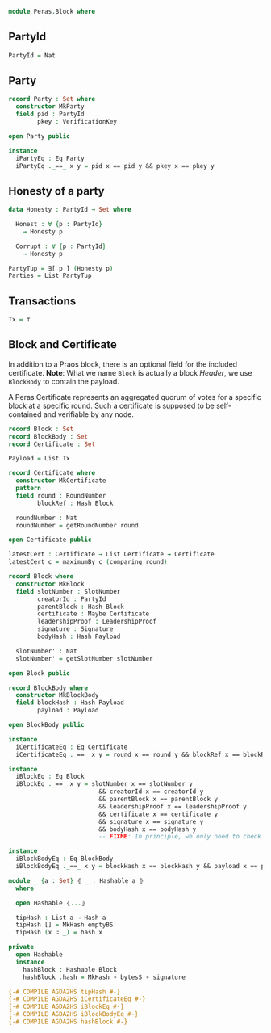 ```agda
module Peras.Block where
```

<!--
```agda
open import Haskell.Prelude

open import Data.Product using (∃; ∃-syntax)

open import Peras.Crypto
open import Peras.Numbering
open import Peras.Util

{-# FOREIGN AGDA2HS
{-# LANGUAGE DeriveGeneric #-}
import GHC.Generics (Generic)
import Peras.Crypto (Hash (..), Hashable (..))
import Prelude hiding (round)
#-}

{-# FOREIGN GHC
import qualified Peras.Block as G
#-}
```
-->

## PartyId

```agda
PartyId = Nat
```

<!--
```agda
{-# FOREIGN AGDA2HS
-- Use `Integer` for compatibility with `MAlonzo`.
type PartyId = Integer
#-}
```
-->

## Party

```agda
record Party : Set where
  constructor MkParty
  field pid : PartyId
        pkey : VerificationKey

open Party public

instance
  iPartyEq : Eq Party
  iPartyEq ._==_ x y = pid x == pid y && pkey x == pkey y
```

<!--
```agda
{-# COMPILE AGDA2HS Party deriving (Generic) #-}
{-# COMPILE GHC Party = data G.Party (G.MkParty) #-}
{-# COMPILE AGDA2HS iPartyEq #-}
```
-->

## Honesty of a party

```agda
data Honesty : PartyId → Set where

  Honest : ∀ {p : PartyId}
    → Honesty p

  Corrupt : ∀ {p : PartyId}
    → Honesty p
```

```agda
PartyTup = ∃[ p ] (Honesty p)
Parties = List PartyTup
```

## Transactions

```agda
Tx = ⊤
```

<!--
```agda
{-# COMPILE AGDA2HS Tx #-}
```
-->

## Block and Certificate

In addition to a Praos block, there is an optional field for the included certificate.
**Note**: What we name `Block` is actually a block _Header_, we use `BlockBody` to contain the payload.

A Peras Certificate represents an aggregated quorum of votes for a specific block at a specific round.
Such a certificate is supposed to be self-contained and verifiable by any node.

```agda
record Block : Set
record BlockBody : Set
record Certificate : Set

Payload = List Tx

record Certificate where
  constructor MkCertificate
  pattern
  field round : RoundNumber
        blockRef : Hash Block

  roundNumber : Nat
  roundNumber = getRoundNumber round

open Certificate public

latestCert : Certificate → List Certificate → Certificate
latestCert c = maximumBy c (comparing round)

record Block where
  constructor MkBlock
  field slotNumber : SlotNumber
        creatorId : PartyId
        parentBlock : Hash Block
        certificate : Maybe Certificate
        leadershipProof : LeadershipProof
        signature : Signature
        bodyHash : Hash Payload

  slotNumber' : Nat
  slotNumber' = getSlotNumber slotNumber

open Block public

record BlockBody where
  constructor MkBlockBody
  field blockHash : Hash Payload
        payload : Payload

open BlockBody public
```
<!--
```agda
{-# COMPILE AGDA2HS Payload #-}
{-# COMPILE AGDA2HS Block deriving (Generic) #-}
{-# COMPILE GHC Block = data G.Block (G.MkBlock) #-}
{-# COMPILE AGDA2HS BlockBody deriving (Generic) #-}
{-# COMPILE GHC BlockBody = data G.BlockBody (G.MkBlockBody) #-}
{-# COMPILE AGDA2HS Certificate deriving (Generic) #-}
{-# COMPILE GHC Certificate = data G.Certificate (G.MkCertificate) #-}
```
-->

```agda
instance
  iCertificateEq : Eq Certificate
  iCertificateEq ._==_ x y = round x == round y && blockRef x == blockRef y

instance
  iBlockEq : Eq Block
  iBlockEq ._==_ x y = slotNumber x == slotNumber y
                         && creatorId x == creatorId y
                         && parentBlock x == parentBlock y
                         && leadershipProof x == leadershipProof y
                         && certificate x == certificate y
                         && signature x == signature y
                         && bodyHash x == bodyHash y
                         -- FIXME: In principle, we only need to check equality of the signatures.

instance
  iBlockBodyEq : Eq BlockBody
  iBlockBodyEq ._==_ x y = blockHash x == blockHash y && payload x == payload y

module _ {a : Set} ⦃ _ : Hashable a ⦄
  where

  open Hashable ⦃...⦄

  tipHash : List a → Hash a
  tipHash [] = MkHash emptyBS
  tipHash (x ∷ _) = hash x

private
  open Hashable
  instance
    hashBlock : Hashable Block
    hashBlock .hash = MkHash ∘ bytesS ∘ signature

{-# COMPILE AGDA2HS tipHash #-}
{-# COMPILE AGDA2HS iCertificateEq #-}
{-# COMPILE AGDA2HS iBlockEq #-}
{-# COMPILE AGDA2HS iBlockBodyEq #-}
{-# COMPILE AGDA2HS hashBlock #-}
```
